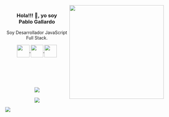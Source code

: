 <img align="right" width="300" src="https://user-images.githubusercontent.com/38090176/176254739-9b06d30d-082c-4325-be19-30acc647b4a3.png" />
<p align="center">
	<h3 align="center">Hola!!! 👋, yo soy </br>Pablo Gallardo </h3>
</p>
<p align="center">Soy Desarrollador JavaScript Full Stack.</p>
<p align="center">
	<a href="https://www.youtube.com/channel/UCS-YoU7f8PztGHBd4OD9RSw">
		<img align="center" src="https://cdn.jsdelivr.net/npm/simple-icons@3.0.1/icons/youtube.svg" height="40px" width="40px" />
	</a>
	<a href="https://www.instagram.com/pablogallardo.dev">
		<img align="center" src="https://cdn.jsdelivr.net/npm/simple-icons@3.0.1/icons/instagram.svg" height="40px" width="40px" />
	</a>
	<a href="https://www.twitch.tv/pablogallardodev">
		<img align="center" src="https://cdn.jsdelivr.net/npm/simple-icons@3.0.1/icons/twitch.svg" height="40px" width="40px" />
	</a>
</p>
</br></br></br></br>
<p align="center">
	<img align="center" src="https://github-readme-stats.vercel.app/api?username=pablogallardodev&show_icons=true" /></br></br>
	<img align="center" src="https://github-readme-stats.vercel.app/api/top-langs/?username=pablogallardodev&layout=compact" />
</p>

![](https://visitor-badge.glitch.me/badge?page_id=pablogallardodev.pablogallardodev)

<!--
[![Anurag's GitHub stats](https://github-readme-stats.vercel.app/api?username=pablogallardodev&show_icons=true)](https://github.com/anuraghazra/github-readme-stats)
[![Top Langs](https://github-readme-stats.vercel.app/api/top-langs/?username=pablogallardodev&layout=compact)](https://github.com/anuraghazra/github-readme-stats)
-->
